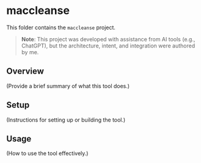 # maccleanse

This folder contains the `maccleanse` project.

> **Note**: This project was developed with assistance from AI tools (e.g., ChatGPT), but the architecture, intent, and integration were authored by me.

## Overview
(Provide a brief summary of what this tool does.)

## Setup
(Instructions for setting up or building the tool.)

## Usage
(How to use the tool effectively.)
